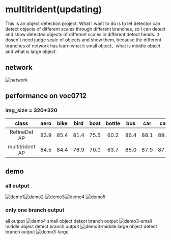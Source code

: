 # multitrident(updating)
This is an object detection project. What I want to do is to let detector can detect objects of different scales through different branches, so I can detect and show detected objects of different scales in different detect heads. It dosen't need judge scale of objects and show them, because the different branches of network has learn what it small object、what is middle object and what is large object.
## network
![network](images/network.png)
## performance on voc0712
### img_size = 320*320

|class| aero | bike | bird | boat | bottle | bus | car|cat |chair | cow|table|dog|horse|mbike|person|plant|sheep|sofa|train|Tv|
| :------: | :------: | :------: | :------: | :------: | :------: | :------: | :------: | :------: | :------: | :------: | :------: | :------: | :------: | :------: | :------: | :------: | :------: | :------: | :------: | :------: |
| RefineDet AP | 83.9 | 85.4 | 81.4 | 75.5 | 60.2 | 86.4 | 88.1|89.1 |62.7 | 83.9|77.0|85.4|87.1|86.7|82.6|55.3|82.7|78.5|88.1|79.4|
| multitrident AP |84.5| 84.4 | 76.9 | 70.0 |63.7|85.0| 87.9|87.5|62.2 |80.4|67.7|83.4|87.4|85.2|81.6|50.9|80.9|76.0|84.6|77.4|

## demo
### all output
![demo1](images/1.png)![demo2](images/2.png)
![demo3](images/3.png)![demo4](images/4.png)
![demo5](images/5.png)

### only one branch output

all output
![demo4](images/4.png)
small object detect branch output
![demo3-small](images/3-small.png)
middle object detect branch output
![demo3-middle](images/3-middle.png)
large object detect branch output
![demo3-large](images/3-large.png)
